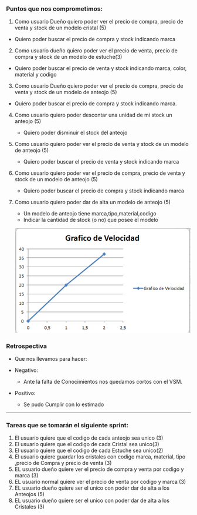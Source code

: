 ### Puntos que nos comprometimos:

1. Como usuario Dueño quiero poder ver el precio de compra, precio de venta y stock de un modelo cristal (5)
* Quiero poder buscar el precio de compra y stock indicando marca


2. Como usuario dueño quiero poder ver el precio de venta, precio de compra y stock de un modelo de estuche(3)
* Quiero poder buscar el precio de venta y stock indicando marca, color, material y codigo


3. Como usuario Dueño quiero poder ver el precio de compra, precio de venta y stock de un modelo de anteojo (5)
* Quiero poder buscar el precio de compra y stock indicando marca.


4. Como usuario quiero poder descontar una unidad de mi stock un anteojo (5)
    * Quiero poder disminuir el stock del anteojo


5. Como usuario quiero poder ver el precio de venta y stock de un modelo de anteojo (5)
    * Quiero poder buscar el precio de venta y stock indicando marca

6. Como usuario quiero poder ver el precio de compra, precio de venta y stock de un modelo de anteojo (5)
    * Quiero poder buscar el precio de compra y stock indicando marca


10. Como usuario quiero poder dar de alta un modelo de anteojo (5)
    * Un modelo de anteojo tiene marca,tipo,material,codigo
    * Indicar la cantidad de stock (o no) que posee el modelo
       
    ![grafico velocidad](https://github.com/Miloro/ProyectoJordan/blob/dev/Sprints/sprint2/grafico%20de%20velocidad.PNG)
    


### Retrospectiva

* Que nos llevamos para hacer:
    
* Negativo:
     * Ante la falta de Conocimientos nos quedamos cortos con el VSM. 

* Positivo:
    * Se pudo Cumplir con lo estimado
    

---

### Tareas que se tomarán el siguiente sprint:


1. El usuario quiere que el codigo de cada anteojo sea unico (3)
2. El usuario quiere que el codigo de cada Cristal sea unico(3)
3. El usuario quiere que el codigo de cada Estuche sea unico(2)
4. El usuario quiere guardar los cristales con codigo marca, material, tipo ,precio de Compra y precio de venta (3)
5. EL usuario  dueño quiere ver el precio de compra  y venta por codigo y marca (3)
6. EL usuario  normal quiere ver el precio de venta   por codigo y marca (3)
7. EL usuario  dueño quiere ser el unico con poder dar de alta a los Anteojos (5)
8. EL usuario  dueño quiere ser el unico con poder dar de alta a los Cristales (3)




